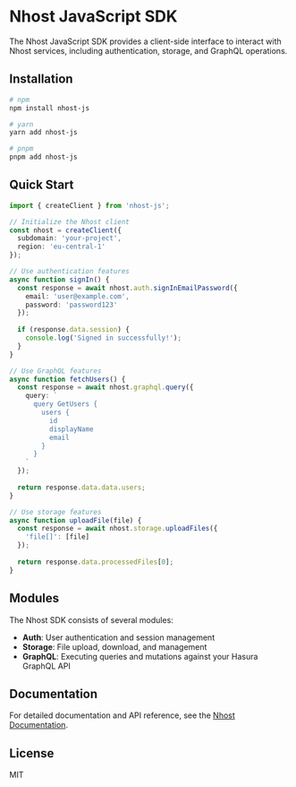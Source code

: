 # Nhost JavaScript SDK

The Nhost JavaScript SDK provides a client-side interface to interact with Nhost services, including authentication, storage, and GraphQL operations.

## Installation

```bash
# npm
npm install nhost-js

# yarn
yarn add nhost-js

# pnpm
pnpm add nhost-js
```

## Quick Start

```typescript
import { createClient } from 'nhost-js';

// Initialize the Nhost client
const nhost = createClient({
  subdomain: 'your-project',
  region: 'eu-central-1'
});

// Use authentication features
async function signIn() {
  const response = await nhost.auth.signInEmailPassword({
    email: 'user@example.com',
    password: 'password123'
  });
  
  if (response.data.session) {
    console.log('Signed in successfully!');
  }
}

// Use GraphQL features
async function fetchUsers() {
  const response = await nhost.graphql.query({
    query: `
      query GetUsers {
        users {
          id
          displayName
          email
        }
      }
    `
  });
  
  return response.data.data.users;
}

// Use storage features
async function uploadFile(file) {
  const response = await nhost.storage.uploadFiles({
    'file[]': [file]
  });
  
  return response.data.processedFiles[0];
}
```

## Modules

The Nhost SDK consists of several modules:

- **Auth**: User authentication and session management
- **Storage**: File upload, download, and management
- **GraphQL**: Executing queries and mutations against your Hasura GraphQL API

## Documentation

For detailed documentation and API reference, see the [Nhost Documentation](https://docs.nhost.io).

## License

MIT
